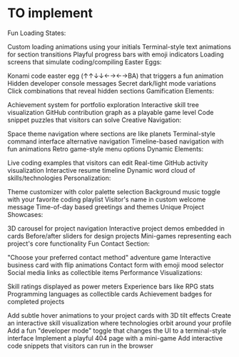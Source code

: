 # TO implement


Fun Loading States:

Custom loading animations using your initials
Terminal-style text animations for section transitions
Playful progress bars with emoji indicators
Loading screens that simulate coding/compiling
Easter Eggs:

Konami code easter egg (↑↑↓↓←→←→BA) that triggers a fun animation
Hidden developer console messages
Secret dark/light mode variations
Click combinations that reveal hidden sections
Gamification Elements:

Achievement system for portfolio exploration
Interactive skill tree visualization
GitHub contribution graph as a playable game level
Code snippet puzzles that visitors can solve
Creative Navigation:

Space theme navigation where sections are like planets
Terminal-style command interface alternative navigation
Timeline-based navigation with fun animations
Retro game-style menu options
Dynamic Elements:

Live coding examples that visitors can edit
Real-time GitHub activity visualization
Interactive resume timeline
Dynamic word cloud of skills/technologies
Personalization:

Theme customizer with color palette selection
Background music toggle with your favorite coding playlist
Visitor's name in custom welcome message
Time-of-day based greetings and themes
Unique Project Showcases:

3D carousel for project navigation
Interactive project demos embedded in cards
Before/after sliders for design projects
Mini-games representing each project's core functionality
Fun Contact Section:

"Choose your preferred contact method" adventure game
Interactive business card with flip animations
Contact form with emoji mood selector
Social media links as collectible items
Performance Visualizations:

Skill ratings displayed as power meters
Experience bars like RPG stats
Programming languages as collectible cards
Achievement badges for completed projects



Add subtle hover animations to your project cards with 3D tilt effects
Create an interactive skill visualization where technologies orbit around your profile
Add a fun "developer mode" toggle that changes the UI to a terminal-style interface
Implement a playful 404 page with a mini-game
Add interactive code snippets that visitors can run in the browser
